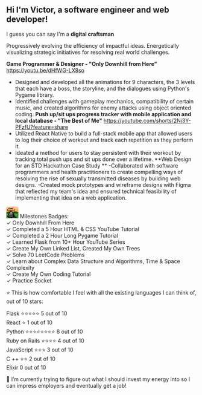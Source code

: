 ## Hi I'm Victor, a software engineer and web developer! 
I guess you can say I'm a **digital craftsman**

Progressively evolving the efficiency of impactful ideas. Energetically visualizing strategic initiatives for resolving real world challenges.

**Game Programmer & Designer - "Only Downhill from Here"**
 https://youtu.be/dHfWG-LX8so
- Designed and developed all the animations for 9 characters, the 3 levels that each have a boss, the storyline, and the dialogues using Python's Pygame library.
- Identified challenges with gameplay mechanics, compatibility of certain music, and created algorithms for enemy attacks using object oriented coding. 
**Push up/sit ups progress tracker with mobile application and local database - "The Best of Me"**
  https://youtube.com/shorts/2Nj3Y-PFzfU?feature=share
- Utilized React Native to build a full-stack mobile app that allowed users to log their choice of workout and track each repetition as they perform it.
- Ideated a method for users to stay persistent with their workout by tracking total push ups and sit ups done over a lifetime. 
**Web Design for an STD Hackathon Case Study **
-Collaborated with software programmers and health practitioners to create compelling ways of resolving the rise of sexually transmitted diseases by building web designs.
-Created mock prototypes and wireframe designs with Figma that reflected my team's idea and ensured technical feasibility of implementing that idea on a web application.

![Milestone badge][logo] Milestones Badges: <br>
  ✓ Only Downhill From Here  <br>
  ✓ Completed a 5 Hour HTML & CSS YouTube Tutorial  <br>
  ✓ Completed a 2 Hour Long Pygame Tutorial <br>
  ✓ Learned Flask from 10+ Hour YouTube Series  <br>
  ✓ Create My Own Linked List, Created My Own Trees  <br>
  ✓ Solve 70 LeetCode Problems  <br>
  ✓ Learn about Complex Data Structure and Algorithms, Time & Space Complexity  <br>
  ✓ Create My Own Coding Tutorial  <br>
  ✓ Practice Socket  <br>
  
⭐ This is how comfortable I feel with all the existing languages I can think of, out of 10 stars: <br>

 Flask       ⭐⭐⭐⭐⭐ 5 out of 10 <br>
 React ⭐ 1 out of 10 <br>
 Python      ⭐⭐⭐⭐⭐⭐⭐⭐ 8 out of 10 <br>
 Ruby on Rails ⭐⭐⭐⭐ 4 out of 10 <br>
 JavaScript ⭐⭐⭐ 3 out of 10 <br>
 C ++ ⭐⭐ 2 out of 10 <br>
 Elixir 0 out of 10 <br>
 
🔭 I’m currently trying to figure out what I should invest my energy into so I can impress employers and eventually get a job!





[logo]: https://github.com/ghorus/ghorus/blob/main/milestone.png "Logo Title Text 2"


<!--
**ghorus/ghorus** is a ✨ _special_ ✨ repository because its `README.md` (this file) appears on your GitHub profile.

Here are some ideas to get you started:

- 🔭 I’m currently working on ...
- 🌱 I’m currently learning ...
- 👯 I’m looking to collaborate on ...

- ⚡ Fun fact: ...
-->
